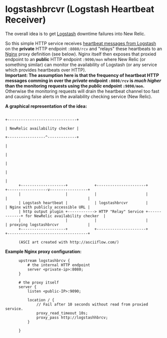 logstashbrcvr (Logstash Heartbeat Receiver)
===========



The overall idea is to get [Logstash](https://www.elastic.co/products/logstash) downtime failures into New Relic.  

So this simple HTTP service receives [heartbeat messages from Logstash](https://www.elastic.co/blog/how-to-check-logstashs-pulse) on the **private** HTTP endpoint `:8080/rcv` and "relays" these heartbeats to an [Nginx](http://nginx.org/en/) proxy definition (see below). Nginx itself then exposes that proxied endpoint to an **public** HTTP endpoint `:9090/mon` where New Relic (or something similar) can monitor the availability of Logstash (or any service which provides heartbeats over HTTP).  
**Important: The assumption here is that the frequency of heartbeat HTTP messages comming in over the _private_ endpoint `:8080/rcv` is _much higher_ than the monitoring requests using the _public_ endpoint `:9090/mon`.** Otherwise the monitoring requests will drain the heartbeat channel too fast and causing false alerts in the availability checking service (New Relic).

**A graphical representation of the idea:**

                                                                                  +-------------------------------+
                                                                                  | NewRelic availability checker |
                                                                                  +-----------------^-------------+
                                                                                                    |
                                                                                                    |
                                                                                                    |
                                                                                                    |
                                                                                                    |
          +--------------------+            +----------------------+             +------------------v-----------------+
          |                    |            |                      |             |                                    |
          | Logstash heartbeat |            | logstashbrcvr        |             | Nginx with publicly accessible URL |
          | http output plugin +------------> HTTP "Relay" Service +-------------+ for NewRelic availability checker  |
          |                    |            |                      |             | proxying logstashbrcvr             |
          +--------------------+            +----------------------+             +------------------------------------+

          (ASCI art created with http://asciiflow.com/)

**Example Nginx proxy configuration:**

          upstream logstashbrcv {
              # the internal HTTP endpoint
              server <private-ip>:8080;
          }

          # the proxy itself
          server {
              listen <public-IP>:9090;

              location / {
                  // Fail after 10 seconds without read from proxied service.
                  proxy_read_timeout 10s;
                  proxy_pass http://logstashhbrcv;
              }

          }



